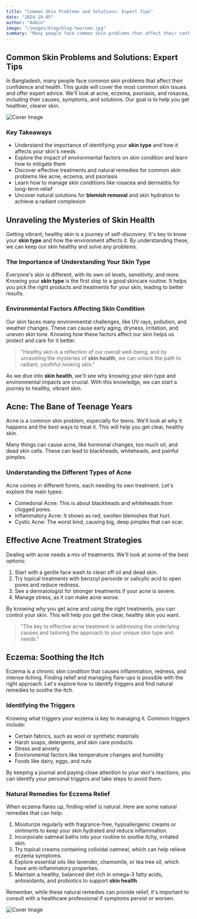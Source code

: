 ```yaml
---
title: "Common Skin Problems and Solutions: Expert Tips"
date: "2024-10-05"
author: "Admin"
image: "/images/blog/blog-two/one.jpg"
summary: "Many people face common skin problems that affect their confidence and health. This guide will cover the most common skin issues and offer expert advice. We'll look at acne, eczema, psoriasis, and rosacea, including their causes, symptoms, and solutions."
---
```


## Common Skin Problems and Solutions: Expert Tips

In Bangladesh, many people face common skin problems that affect their confidence and health. This guide will cover the most common skin issues and offer expert advice. We'll look at acne, eczema, psoriasis, and rosacea, including their causes, symptoms, and solutions. Our goal is to help you get healthier, clearer skin.

![Cover Image](/images/blog/blog-one/one.jpg)

### Key Takeaways

- Understand the importance of identifying your **skin type** and how it affects your skin's needs
- Explore the impact of environmental factors on skin condition and learn how to mitigate them
- Discover effective treatments and natural remedies for common skin problems like acne, eczema, and psoriasis
- Learn how to manage skin conditions like rosacea and dermatitis for long-term relief
- Uncover natural solutions for **blemish removal** and skin hydration to achieve a radiant complexion

## Unraveling the Mysteries of Skin Health

Getting vibrant, healthy skin is a journey of self-discovery. It's key to know your **skin type** and how the environment affects it. By understanding these, we can keep our skin healthy and solve any problems.

### The Importance of Understanding Your Skin Type

Everyone's skin is different, with its own oil levels, sensitivity, and more. Knowing your **skin type** is the first step to a good skincare routine. It helps you pick the right products and treatments for your skin, leading to better results.

### Environmental Factors Affecting Skin Condition
Our skin faces many environmental challenges, like UV rays, pollution, and weather changes. These can cause early aging, dryness, irritation, and uneven skin tone. Knowing how these factors affect our skin helps us protect and care for it better.

> "Healthy skin is a reflection of our overall well-being, and by unraveling the mysteries of **skin health**, we can unlock the path to radiant, youthful-looking skin."

As we dive into **skin health**, we'll see why knowing your skin type and environmental impacts are crucial. With this knowledge, we can start a journey to healthy, vibrant skin.

## Acne: The Bane of Teenage Years

Acne is a common skin problem, especially for teens. We'll look at why it happens and the best ways to treat it. This will help you get clear, healthy skin.

Many things can cause acne, like hormonal changes, too much oil, and dead skin cells. These can lead to blackheads, whiteheads, and painful pimples.

### Understanding the Different Types of Acne

Acne comes in different forms, each needing its own treatment. Let's explore the main types:

- Comedonal Acne: This is about blackheads and whiteheads from clogged pores.
- Inflammatory Acne: It shows as red, swollen blemishes that hurt.
- Cystic Acne: The worst kind, causing big, deep pimples that can scar.

## Effective Acne Treatment Strategies

Dealing with acne needs a mix of treatments. We'll look at some of the best options:

1. Start with a gentle face wash to clean off oil and dead skin.
2. Try topical treatments with benzoyl peroxide or salicylic acid to open pores and reduce redness.
3. See a dermatologist for stronger treatments if your acne is severe.
4. Manage stress, as it can make acne worse.

By knowing why you get acne and using the right treatments, you can control your skin. This will help you get the clear, healthy skin you want.

> "The key to effective acne treatment is addressing the underlying causes and tailoring the approach to your unique skin type and needs."

## Eczema: Soothing the Itch
Eczema is a chronic skin condition that causes inflammation, redness, and intense itching. Finding relief and managing flare-ups is possible with the right approach. Let's explore how to identify triggers and find natural remedies to soothe the itch.

### Identifying the Triggers

Knowing what triggers your eczema is key to managing it. Common triggers include:

- Certain fabrics, such as wool or synthetic materials
- Harsh soaps, detergents, and skin care products
- Stress and anxiety
- Environmental factors like temperature changes and humidity
- Foods like dairy, eggs, and nuts

By keeping a journal and paying close attention to your skin's reactions, you can identify your personal triggers and take steps to avoid them.

### Natural Remedies for Eczema Relief

When eczema flares up, finding relief is natural. Here are some natural remedies that can help:

1. Moisturize regularly with fragrance-free, hypoallergenic creams or ointments to keep your skin hydrated and reduce inflammation.
2. Incorporate oatmeal baths into your routine to soothe itchy, irritated skin.
3. Try topical creams containing colloidal oatmeal, which can help relieve eczema symptoms.
4. Explore essential oils like lavender, chamomile, or tea tree oil, which have anti-inflammatory properties.
5. Maintain a healthy, balanced diet rich in omega-3 fatty acids, antioxidants, and probiotics to support **skin health**.

Remember, while these natural remedies can provide relief, it's important to consult with a healthcare professional if symptoms persist or worsen.











![Cover Image](/images/blog/blog-one/one.jpg)